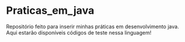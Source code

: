 # Praticas_em_java

Repositório feito para inserir minhas práticas em desenvolvimento java. Aqui estarão disponíveis códigos de teste nessa linguagem!
